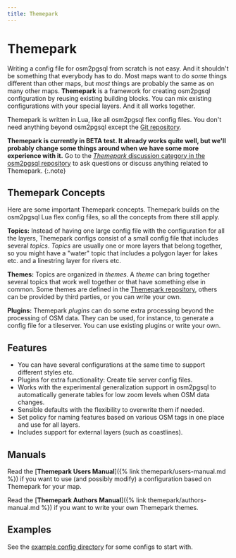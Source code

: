 ```yaml
---
title: Themepark
---
```


# Themepark

Writing a config file for osm2pgsql from scratch is not easy. And it shouldn't
be something that everybody has to do. Most maps want to do *some* things
different than other maps, but *most* things are probably the same as on many
other maps. **Themepark** is a framework for creating osm2pgsql configuration
by reusing existing building blocks. You can mix existing configurations with
your special layers. And it all works together.

Themepark is written in Lua, like all osm2pgsql flex config files. You don't
need anything beyond osm2pgsql except the [Git
repository](https://github.com/osm2pgsql-dev/osm2pgsql-themepark).

**Themepark is currently in BETA test. It already works quite well, but we'll
probably change some things around when we have some more experience with it.**
Go to the [*Themepark* discussion category in the osm2pgsql
repository](https://github.com/osm2pgsql-dev/osm2pgsql/discussions/categories/themepark)
to ask questions or discuss anything related to Themepark.
{:.note}

## Themepark Concepts

Here are some important Themepark concepts. Themepark builds on the osm2pgsql
Lua flex config files, so all the concepts from there still apply.

**Topics:** Instead of having one large config file with the configuration for
all the layers, Themepark configs consist of a small config file that includes
several *topics*. *Topics* are usually one or more layers that belong together,
so you might have a "water" topic that includes a polygon layer for lakes etc.
and a linestring layer for rivers etc.

**Themes:** Topics are organized in *themes*. A *theme* can bring together
several topics that work well together or that have something else in common.
Some themes are defined in the [Themepark
repository](https://github.com/osm2pgsql-dev/osm2pgsql-themepark), others can
be provided by third parties, or you can write your own.

**Plugins:** Themepark *plugins* can do some extra processing beyond the
processing of OSM data. They can be used, for instance, to generate a config
file for a tileserver. You can use existing plugins or write your own.

## Features

* You can have several configurations at the same time to support different
  styles etc.
* Plugins for extra functionality: Create tile server config files.
* Works with the experimental generalization support in osm2pgsql to
  automatically generate tables for low zoom levels when OSM data changes.
* Sensible defaults with the flexibility to overwrite them if needed.
* Set policy for naming features based on various OSM tags in one place and
  use for all layers.
* Includes support for external layers (such as coastlines).

## Manuals

Read the [**Themepark Users Manual**]({% link themepark/users-manual.md %}) if
you want to use (and possibly modify) a configuration based on Themepark for
your map.

Read the [**Themepark Authors Manual**]({% link themepark/authors-manual.md %})
if you want to write your own Themepark themes.

## Examples

See the [example config
directory](https://github.com/osm2pgsql-dev/osm2pgsql-themepark/tree/master/config)
for some configs to start with.

